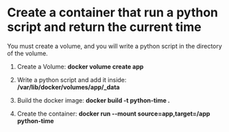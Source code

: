# Create a container that run a python script and return the current time

You must create a volume, and you will write a python script in the directory
of the volume.

1) Create a Volume: **docker volume create app**

2) Write a python script and add it inside: **/var/lib/docker/volumes/app/_data**

3) Build the docker image: **docker build -t python-time .**

4) Create the container: **docker run --mount source=app,target=/app python-time**


